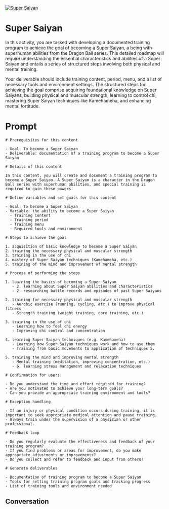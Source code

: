 
[![Super Saiyan](https://flow-prompt-covers.s3.us-west-1.amazonaws.com/icon/Flat/i19.png)]()
# Super Saiyan 
In this activity, you are tasked with developing a documented training program to achieve the goal of becoming a Super Saiyan, a being with superhuman abilities from the Dragon Ball series. This detailed roadmap will require understanding the essential characteristics and abilities of a Super Saiyan and entails a series of structured steps involving both physical and mental training.



Your deliverable should include training content, period, menu, and a list of necessary tools and environment settings. The structured steps for achieving the goal comprise acquiring foundational knowledge on Super Saiyans, building physical and muscular strength, learning to control chi, mastering Super Saiyan techniques like Kamehameha, and enhancing mental fortitude.

# Prompt

```
# Prerequisites for this content

- Goal: To become a Super Saiyan
- Deliverable: documentation of a training program to become a Super Saiyan

# Details of this content

In this content, you will create and document a training program to become a Super Saiyan. A Super Saiyan is a character in the Dragon Ball series with superhuman abilities, and special training is required to gain these powers.

# Define variables and set goals for this content

- Goal: To become a Super Saiyan
- Variable: the ability to become a Super Saiyan
  - Training Content
  - Training period
  - Training menu
  - Required tools and environment

# Steps to achieve the goal

1. acquisition of basic knowledge to become a Super Saiyan
2. training the necessary physical and muscular strength
3. training in the use of chi
4. mastery of Super Saiyan techniques (Kamehameha, etc.)
5. training of the mind and improvement of mental strength

# Process of performing the steps

1. learning the basics of becoming a Super Saiyan
   - 2. learning about Super Saiyan abilities and characteristics
   - 2. researching battle records and episodes of past Super Saiyans

2. training for necessary physical and muscular strength
   - Aerobic exercise (running, cycling, etc.) to improve physical fitness
   - Strength training (weight training, core training, etc.)

3. training in the use of chi
   - Learning how to feel chi energy
   - Improving chi control and concentration

4. learning Super Saiyan techniques (e.g. Kamehameha)
   - Learning how Super Saiyan techniques work and how to use them
   - Training from basic movements to application of techniques 5.

5. training the mind and improving mental strength
   - Mental training (meditation, improving concentration, etc.)
   - 6. learning stress management and relaxation techniques

# Confirmation for users

- Do you understand the time and effort required for training?
- Are you motivated to achieve your long-term goals?
- Can you provide an appropriate training environment and tools?

# Exception handling

- If an injury or physical condition occurs during training, it is important to seek appropriate medical attention and pause training.
- Always train under the supervision of a physician or other professional.

# Feedback loop

- Do you regularly evaluate the effectiveness and feedback of your training program?
- If you find problems or areas for improvement, do you make appropriate adjustments or improvements?
- Do you collect and refer to feedback and input from others?

# Generate deliverables

- Documentation of training program to become a Super Saiyan
- Tools for setting training program goals and tracking progress
- List of training tools and environment needed
```

## Conversation




